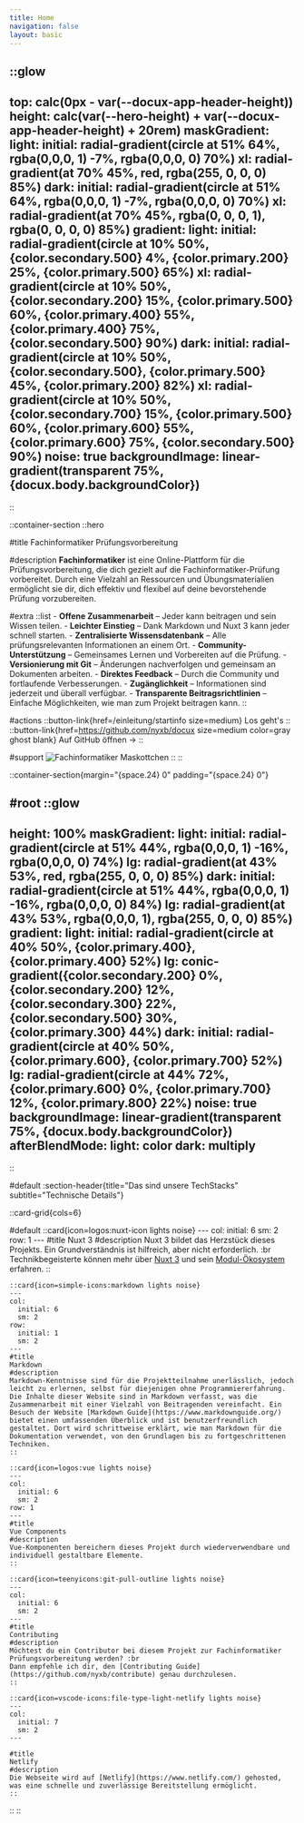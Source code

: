 ```yaml
---
title: Home
navigation: false
layout: basic
---
```


<!-- :hero-visuals -->

::glow
---
top: calc(0px - var(--docux-app-header-height))
height: calc(var(--hero-height) + var(--docux-app-header-height) + 20rem) 
maskGradient: 
  light: 
    initial: radial-gradient(circle at 51% 64%, rgba(0,0,0, 1) -7%, rgba(0,0,0, 0) 70%)
    xl: radial-gradient(at 70% 45%, red, rgba(255, 0, 0, 0) 85%)
  dark: 
    initial: radial-gradient(circle at 51% 64%, rgba(0,0,0, 1) -7%, rgba(0,0,0, 0) 70%)
    xl: radial-gradient(at 70% 45%, rgba(0, 0, 0, 1), rgba(0, 0, 0, 0) 85%)
gradient:
  light:
    initial: radial-gradient(circle at 10% 50%, {color.secondary.500} 4%, {color.primary.200} 25%, {color.primary.500} 65%)
    xl: radial-gradient(circle at 10% 50%, {color.secondary.200} 15%, {color.primary.500} 60%, {color.primary.400} 55%, {color.primary.400} 75%, {color.secondary.500} 90%)
  dark:
    initial: radial-gradient(circle at 10% 50%, {color.secondary.500}, {color.primary.500} 45%, {color.primary.200} 82%)
    xl: radial-gradient(circle at 10% 50%, {color.secondary.700} 15%, {color.primary.500} 60%, {color.primary.600} 55%, {color.primary.600} 75%, {color.secondary.500} 90%)
noise: true
backgroundImage: linear-gradient(transparent 75%, {docux.body.backgroundColor})
---
::

::container-section
  ::hero

  <!-- #announce
    ::announce{href=https://docux.dev}
    Docux v1 is out 🎉
    :: -->

  #title
    Fachinformatiker Prüfungsvorbereitung

  #description
    **Fachinformatiker** ist eine Online-Plattform für die Prüfungsvorbereitung, die dich gezielt auf die Fachinformatiker-Prüfung vorbereitet. Durch eine Vielzahl an Ressourcen und Übungsmaterialien ermöglicht sie dir, dich effektiv und flexibel auf deine bevorstehende Prüfung vorzubereiten.

  #extra
    ::list
    - **Offene Zusammenarbeit** – Jeder kann beitragen und sein Wissen teilen.
    - **Leichter Einstieg** – Dank Markdown und Nuxt 3 kann jeder schnell starten.
    - **Zentralisierte Wissensdatenbank** – Alle prüfungsrelevanten Informationen an einem Ort.
    - **Community-Unterstützung** – Gemeinsames Lernen und Vorbereiten auf die Prüfung.
    - **Versionierung mit Git** – Änderungen nachverfolgen und gemeinsam an Dokumenten arbeiten.
    - **Direktes Feedback** – Durch die Community und fortlaufende Verbesserungen.
    - **Zugänglichkeit** – Informationen sind jederzeit und überall verfügbar.
    - **Transparente Beitragsrichtlinien** – Einfache Möglichkeiten, wie man zum Projekt beitragen kann.
    ::

  #actions
    ::button-link{href=/einleitung/startinfo size=medium}
    Los geht's
    ::
    ::button-link{href=https://github.com/nyxb/docux size=medium color=gray ghost blank}
    Auf GitHub öffnen →
    ::

  #support
  ![Fachinformatiker Maskottchen](/support.svg)
  ::
::

::container-section{margin="{space.24} 0" padding="{space.24} 0"}

#root
  ::glow
  ---
  height: 100%
  maskGradient: 
    light: 
      initial: radial-gradient(circle at 51% 44%, rgba(0,0,0, 1) -16%, rgba(0,0,0, 0) 74%)
      lg: radial-gradient(at 43% 53%, red, rgba(255, 0, 0, 0) 85%)
    dark: 
      initial: radial-gradient(circle at 51% 44%, rgba(0,0,0, 1) -16%, rgba(0,0,0, 0) 84%)
      lg: radial-gradient(at 43% 53%, rgba(0,0,0, 1), rgba(255, 0, 0, 0) 85%)
  gradient:
    light:
      initial: radial-gradient(circle at 40% 50%, {color.primary.400}, {color.primary.400} 52%)
      lg: conic-gradient({color.secondary.200} 0%, {color.secondary.200} 12%, {color.secondary.300} 22%, {color.secondary.500} 30%, {color.primary.300} 44%)
    dark:
      initial: radial-gradient(circle at 40% 50%, {color.primary.600}, {color.primary.700} 52%)
      lg: radial-gradient(circle at 44% 72%, {color.primary.600} 0%, {color.primary.700} 12%, {color.primary.800} 22%)
  noise: true
  backgroundImage: linear-gradient(transparent 75%, {docux.body.backgroundColor})
  afterBlendMode: 
    light: color
    dark: multiply
  ---
  ::

#default
  :section-header{title="Das sind unsere TechStacks" subtitle="Technische Details"}
  
  ::card-grid{cols=6}

  #default
    ::card{icon=logos:nuxt-icon lights noise}
    ---
    col: 
      initial: 6
      sm: 2
    row: 1
    ---
    #title
    Nuxt 3
    #description
    Nuxt 3 bildet das Herzstück dieses Projekts. Ein Grundverständnis ist hilfreich, aber nicht erforderlich. :br
    Technikbegeisterte können mehr über [Nuxt 3](https://v3.nuxtjs.org) und sein [Modul-Ökosystem](https://modules.nuxtjs.org) erfahren.
    ::

    ::card{icon=simple-icons:markdown lights noise}
    ---
    col: 
      initial: 6
      sm: 2
    row: 
      initial: 1
      sm: 2
    ---
    #title
    Markdown
    #description
    Markdown-Kenntnisse sind für die Projektteilnahme unerlässlich, jedoch leicht zu erlernen, selbst für diejenigen ohne Programmiererfahrung. Die Inhalte dieser Website sind in Markdown verfasst, was die Zusammenarbeit mit einer Vielzahl von Beitragenden vereinfacht. Ein Besuch der Website [Markdown Guide](https://www.markdownguide.org/) bietet einen umfassenden Überblick und ist benutzerfreundlich gestaltet. Dort wird schrittweise erklärt, wie man Markdown für die Dokumentation verwendet, von den Grundlagen bis zu fortgeschrittenen Techniken.
    ::

    ::card{icon=logos:vue lights noise}
    ---
    col: 
      initial: 6
      sm: 2
    row: 1
    ---
    #title
    Vue Components
    #description
    Vue-Komponenten bereichern dieses Projekt durch wiederverwendbare und individuell gestaltbare Elemente.
    ::

    ::card{icon=teenyicons:git-pull-outline lights noise}
    ---
    col: 
      initial: 6
      sm: 2
    ---
    #title
    Contributing
    #description
    Möchtest du ein Contributor bei diesem Projekt zur Fachinformatiker Prüfungsvorbereitung werden? :br
    Dann empfehle ich dir, den [Contributing Guide](https://github.com/nyxb/contribute) genau durchzulesen.
    ::

    ::card{icon=vscode-icons:file-type-light-netlify lights noise}
    ---
    col: 
      initial: 7
      sm: 2
    ---

    #title
    Netlify
    #description
    Die Webseite wird auf [Netlify](https://www.netlify.com/) gehosted, was eine schnelle und zuverlässige Bereitstellung ermöglicht.
    ::
  ::
::
